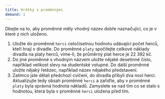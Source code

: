 ```yaml
---  
title: Hrátky s proměnnými
demand: 1
---  
```


Dbejte na to, aby proměnné měly vhodný název dobře naznačující, co je v které
z nich uloženo.

  1. Uložte do proměnné `herci` celočíselnou hodnotu udávající počet herců, kteří hrají v divadle. Do proměnné `platy` spočítejte celkové náklady divadla na platy herců, víme-li, že průměrný plat herce je 22 392 kč. 
  2. Do jiné proměnné s vhodným názvem uložte nějaké desetinné číslo, například velikost slevy na studentské vstupné. Do další proměnné uložte nějaký řetězec, například název nějakého představení.
  3. Zatímco jste dělali předchozí cvičení, do divadla přibyli dva noví herci. Aktualizujte tedy obsah proměnné `herci` a zařiďte, aby v proměnné `platy` byla správná hodnota nákladů. Zamyslete se nad tím co se stalo s hodnotou, která byla v proměnné `herci` uložena před tím.

